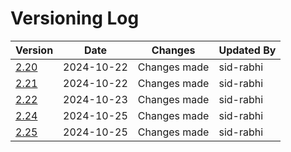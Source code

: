 # Versioning Log

| Version | Date       | Changes                  | Updated By   |
|---------|------------|--------------------------|--------------|
| [2.20](https://github.com/sid-rabhi/mini-projet-serverless/blob/8d5f98470c6fa07c7bdcede6e82e86fae6c36494/tag.md) | 2024-10-22 | Changes made | sid-rabhi |
| [2.21](https://github.com/sid-rabhi/mini-projet-serverless/blob/1431563696ac0514753781bbbd0fff3c1c5ce915/tag.md) | 2024-10-22 | Changes made | sid-rabhi |
| [2.22](https://github.com/sid-rabhi/mini-projet-serverless/blob/f6f34e0186ba7190a83bdefeae06313663e14796/tag.md) | 2024-10-23 | Changes made | sid-rabhi |
| [2.24](https://github.com/sid-rabhi/mini-projet-serverless/blob/1bfc28c0786cc8b22fd621e708a97b94a112becb/tag.md) | 2024-10-25 | Changes made | sid-rabhi |
| [2.25](https://github.com/sid-rabhi/mini-projet-serverless/blob/645b9063a935d5814b85b96ed0d025ad2d1148f3/tag.md) | 2024-10-25 | Changes made | sid-rabhi |
